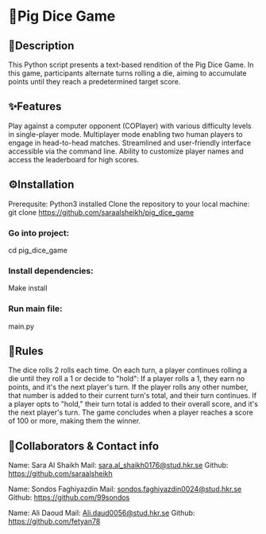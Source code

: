 # 🎲Pig Dice Game


## 📜Description
This Python script presents a text-based rendition of the Pig Dice Game. In this game, participants alternate turns rolling a die, aiming to accumulate points until they reach a predetermined target score.

## ✨Features
Play against a computer opponent (COPlayer) with various difficulty levels in single-player mode. Multiplayer mode enabling two human players to engage in head-to-head matches. Streamlined and user-friendly interface accessible via the command line. Ability to customize player names and access the leaderboard for high scores.

## ⚙️Installation
Prerequsite:
Python3 installed
Clone the repository to your local machine:
git clone https://github.com/saraalsheikh/pig_dice_game
### Go into project:
cd pig_dice_game

### Install dependencies:
Make install

### Run main file:
main.py

## 🎲Rules
The dice rolls 2 rolls each time.
On each turn, a player continues rolling a die until they roll a 1 or decide to "hold":
If a player rolls a 1, they earn no points, and it's the next player's turn. If the player rolls any other number, that number is added to their current turn's total, and their turn continues. If a player opts to "hold," their turn total is added to their overall score, and it's the next player's turn. The game concludes when a player reaches a score of 100 or more, making them the winner.


## 📧Collaborators & Contact info
Name: Sara Al Shaikh Mail: sara.al_shaikh0176@stud.hkr.se Github: https://github.com/saraalsheikh

Name: Sondos Faghiyazdin Mail: sondos.faghiyazdin0024@stud.hkr.se Github: https://github.com/99sondos

Name: Ali Daoud Mail: Ali.daud0056@stud.hkr.se Github: https://github.com/fetyan78
